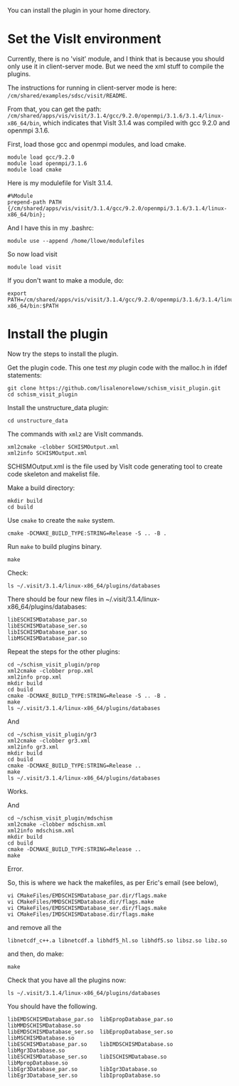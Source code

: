 You can install the plugin in your home directory.

# Set the VisIt environment

Currently, there is no 'visit' module, and I think that is because you should only use it in client-server mode.  But we need the xml stuff to compile the plugins.

The instructions for running in client-server mode is here: `/cm/shared/examples/sdsc/visit/README`.

From that, you can get the path: `/cm/shared/apps/vis/visit/3.1.4/gcc/9.2.0/openmpi/3.1.6/3.1.4/linux-x86_64/bin`, which indicates that VisIt 3.1.4 was compiled with gcc 9.2.0 and openmpi 3.1.6.

First, load those gcc and openmpi modules, and load cmake.
```
module load gcc/9.2.0
module load openmpi/3.1.6
module load cmake
```

Here is my modulefile for VisIt 3.1.4.
```
#%Module
prepend-path PATH {/cm/shared/apps/vis/visit/3.1.4/gcc/9.2.0/openmpi/3.1.6/3.1.4/linux-x86_64/bin};
```

And I have this in my .bashrc:
```
module use --append /home/llowe/modulefiles
```

So now load visit
```
module load visit
```

If you don't want to make a module, do:
```
export PATH=/cm/shared/apps/vis/visit/3.1.4/gcc/9.2.0/openmpi/3.1.6/3.1.4/linux-x86_64/bin:$PATH
```

# Install the plugin

Now try the steps to install the plugin.

Get the plugin code.  This one test *my* plugin code with the malloc.h in ifdef statements:
```
git clone https://github.com/lisalenorelowe/schism_visit_plugin.git
cd schism_visit_plugin
```

Install the unstructure_data plugin:
```
cd unstructure_data
```

The commands with `xml2` are VisIt commands.
```
xml2cmake -clobber SCHISMOutput.xml
xml2info SCHISMOutput.xml
```
SCHISMOutput.xml is the file used by VisIt code generating tool to create code skeleton and makelist file.

Make a build directory:
```
mkdir build
cd build
```

Use `cmake` to create the `make` system.
```
cmake -DCMAKE_BUILD_TYPE:STRING=Release -S .. -B .
```

Run `make` to build plugins binary. 
```
make
```
Check:
```
ls ~/.visit/3.1.4/linux-x86_64/plugins/databases
```
There should be four new files in ~/.visit/3.1.4/linux-x86_64/plugins/databases:
```
libESCHISMDatabase_par.so
libESCHISMDatabase_ser.so
libISCHISMDatabase_par.so
libMSCHISMDatabase_par.so
```

Repeat the steps for the other plugins:
```
cd ~/schism_visit_plugin/prop
xml2cmake -clobber prop.xml
xml2info prop.xml
mkdir build
cd build
cmake -DCMAKE_BUILD_TYPE:STRING=Release -S .. -B .
make
ls ~/.visit/3.1.4/linux-x86_64/plugins/databases
```

And
```
cd ~/schism_visit_plugin/gr3
xml2cmake -clobber gr3.xml
xml2info gr3.xml
mkdir build
cd build
cmake -DCMAKE_BUILD_TYPE:STRING=Release ..
make
ls ~/.visit/3.1.4/linux-x86_64/plugins/databases
```
Works.

And
```
cd ~/schism_visit_plugin/mdschism
xml2cmake -clobber mdschism.xml
xml2info mdschism.xml
mkdir build
cd build
cmake -DCMAKE_BUILD_TYPE:STRING=Release ..
make
```
Error.

So, this is where we hack the makefiles, as per Eric's email (see below), 
```
vi CMakeFiles/EMDSCHISMDatabase_par.dir/flags.make
vi CMakeFiles/MMDSCHISMDatabase.dir/flags.make
vi CMakeFiles/EMDSCHISMDatabase_ser.dir/flags.make
vi CMakeFiles/IMDSCHISMDatabase.dir/flags.make
```
and remove all the
```
libnetcdf_c++.a libnetcdf.a libhdf5_hl.so libhdf5.so libsz.so libz.so
```
and then, do make:
```
make
```
Check that you have all the plugins now:
```
ls ~/.visit/3.1.4/linux-x86_64/plugins/databases
```
You should have the following.
```
libEMDSCHISMDatabase_par.so  libEpropDatabase_par.so  libMMDSCHISMDatabase.so
libEMDSCHISMDatabase_ser.so  libEpropDatabase_ser.so  libMSCHISMDatabase.so
libESCHISMDatabase_par.so    libIMDSCHISMDatabase.so  libMgr3Database.so
libESCHISMDatabase_ser.so    libISCHISMDatabase.so    libMpropDatabase.so
libEgr3Database_par.so	     libIgr3Database.so
libEgr3Database_ser.so	     libIpropDatabase.so
```
